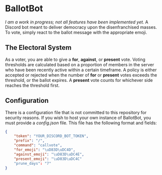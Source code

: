 # BallotBot
_I am a work in progress; not all features have been implemented yet._
A Discord bot meant to deliver democracy upon the disenfranchised masses.
To vote, simply react to the ballot message with the appropriate emoji.

## The Electoral System 
As a voter, you are able to give a **for**, **against**, or **present** vote.
Voting thresholds are calculated based on a proportion of members in the server
who have been recently active within a certain timeframe.
A policy is either accepted or rejected when the number of **for** or **present** votes
exceeds the threshold, or the ballot expires.
A **present** vote counts for whichever side reaches the threshold first.

## Configuration
There is a configuration file that is not committed to this repository for security reasons.
If you wish to host your own instance of BallotBot, you must provide a _config.json_ file.
This file has the following format and fields:
```json
{
	"token": "YOUR_DISCORD_BOT_TOKEN",
	"prefix": "/",
	"command": "callvote",
	"for_emoji": "\uD83D\uDC4D",
	"against_emoji": "\uD83D\uDC4E",
	"present_emoji": "\uD83D\uDC4C"
	"prune_days": "7"
}
```

